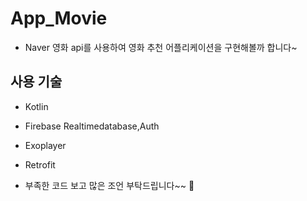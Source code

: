 # App_Movie
* Naver 영화 api를 사용하여 영화 추천 어플리케이션을 구현해볼까 합니다~

## 사용 기술

* Kotlin

* Firebase Realtimedatabase,Auth

* Exoplayer

* Retrofit

* 부족한 코드 보고 많은 조언 부탁드립니다~~ :tada:
